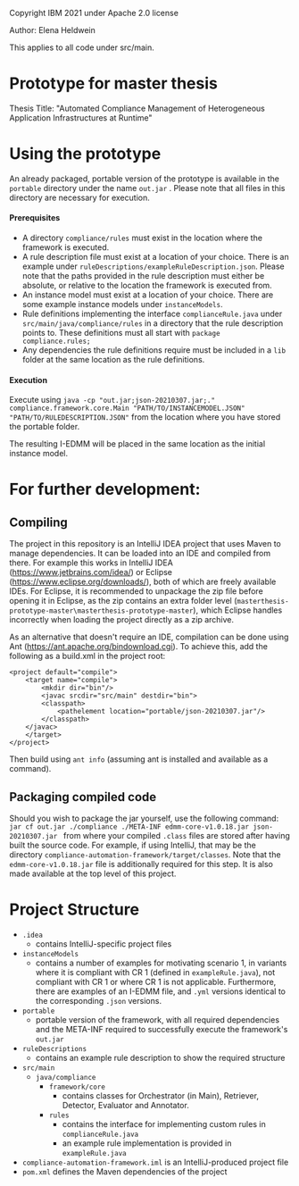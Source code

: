 ﻿Copyright IBM 2021 under Apache 2.0 license

Author: Elena Heldwein

This applies to all code under src/main.

# Prototype for master thesis

Thesis Title:  "Automated Compliance Management of Heterogeneous Application Infrastructures at Runtime"

# Using the prototype

An already packaged, portable version of the prototype is available in the `portable` directory under the name `out.jar`
. Please note that all files in this directory are necessary for execution.

#### Prerequisites

- A directory `compliance/rules` must exist in the location where the framework is executed.
- A rule description file must exist at a location of your choice. There is an example
  under `ruleDescriptions/exampleRuleDescription.json`. Please note that the paths provided in the rule description must
  either be absolute, or relative to the location the framework is executed from.
- An instance model must exist at a location of your choice. There are some example instance models
  under `instanceModels`.
- Rule definitions implementing the interface `complianceRule.java` under `src/main/java/compliance/rules` in a
  directory that the rule description points to. These definitions must all start with `package compliance.rules;`
- Any dependencies the rule definitions require must be included in a `lib` folder at the same location as the rule
  definitions.

#### Execution

Execute using `java -cp "out.jar;json-20210307.jar;." compliance.framework.core.Main "PATH/TO/INSTANCEMODEL.JSON" "PATH/TO/RULEDESCRIPTION.JSON"`
from the location where you have stored the portable folder.

The resulting I-EDMM will be placed in the same location as the initial instance model.

# For further development:

## Compiling

The project in this repository is an IntelliJ IDEA project that uses Maven to manage dependencies. It can be loaded into an IDE and compiled from there. For example this works in IntelliJ IDEA (https://www.jetbrains.com/idea/) or Eclipse (https://www.eclipse.org/downloads/), both of which are freely available IDEs. For Eclipse, it is recommended to unpackage the zip file before opening it in Eclipse, as the zip contains an extra folder level (`masterthesis-prototype-master\masterthesis-prototype-master`), which Eclipse handles incorrectly when loading the project directly as a zip archive.

As an alternative that doesn't require an IDE, compilation can be done using Ant (https://ant.apache.org/bindownload.cgi). To achieve this, add the following as a build.xml in the project root:
```
<project default="compile">
    <target name="compile">
        <mkdir dir="bin"/>
        <javac srcdir="src/main" destdir="bin">
	    <classpath>
  	        <pathelement location="portable/json-20210307.jar"/>
	    </classpath>
	</javac>
    </target>
</project>
```
Then build using `ant info` (assuming ant is installed and available as a command).

## Packaging compiled code

Should you wish to package the jar yourself, use the following
command: `jar cf out.jar ./compliance ./META-INF edmm-core-v1.0.18.jar json-20210307.jar
` from where your compiled `.class` files are stored after having built the source code. For example, if using IntelliJ, that may
be the directory `compliance-automation-framework/target/classes`. Note that the `edmm-core-v1.0.18.jar` file is
additionally required for this step. It is also made available at the top level of this project.

# Project Structure

- `.idea`
    - contains IntelliJ-specific project files
- `instanceModels`
    - contains a number of examples for motivating scenario 1, in variants where it is compliant with CR 1 (defined
      in `exampleRule.java`), not compliant with CR 1 or where CR 1 is not applicable. Furthermore, there are examples
      of an I-EDMM file, and `.yml` versions identical to the corresponding `.json` versions.
- `portable`
    - portable version of the framework, with all required dependencies and the META-INF required to successfully
      execute the framework's `out.jar`
- `ruleDescriptions`
    - contains an example rule description to show the required structure
- `src/main`
    - `java/compliance`
        - `framework/core`
            - contains classes for Orchestrator (in Main), Retriever, Detector, Evaluator and Annotator.
        - `rules`
            - contains the interface for implementing custom rules in `complianceRule.java`
            - an example rule implementation is provided in `exampleRule.java`
- `compliance-automation-framework.iml` is an IntelliJ-produced project file
- `pom.xml` defines the Maven dependencies of the project
